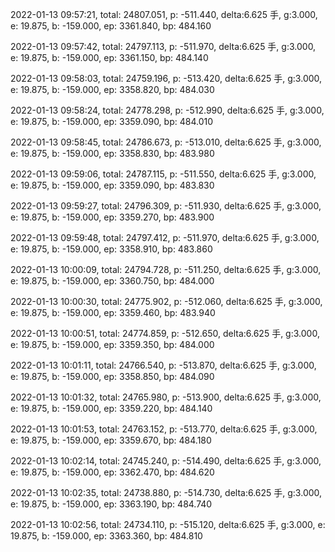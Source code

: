 2022-01-13 09:57:21, total: 24807.051, p: -511.440, delta:6.625 手, g:3.000, e: 19.875, b: -159.000, ep: 3361.840, bp: 484.160

2022-01-13 09:57:42, total: 24797.113, p: -511.970, delta:6.625 手, g:3.000, e: 19.875, b: -159.000, ep: 3361.150, bp: 484.140

2022-01-13 09:58:03, total: 24759.196, p: -513.420, delta:6.625 手, g:3.000, e: 19.875, b: -159.000, ep: 3358.820, bp: 484.030

2022-01-13 09:58:24, total: 24778.298, p: -512.990, delta:6.625 手, g:3.000, e: 19.875, b: -159.000, ep: 3359.090, bp: 484.010

2022-01-13 09:58:45, total: 24786.673, p: -513.010, delta:6.625 手, g:3.000, e: 19.875, b: -159.000, ep: 3358.830, bp: 483.980

2022-01-13 09:59:06, total: 24787.115, p: -511.550, delta:6.625 手, g:3.000, e: 19.875, b: -159.000, ep: 3359.090, bp: 483.830

2022-01-13 09:59:27, total: 24796.309, p: -511.930, delta:6.625 手, g:3.000, e: 19.875, b: -159.000, ep: 3359.270, bp: 483.900

2022-01-13 09:59:48, total: 24797.412, p: -511.970, delta:6.625 手, g:3.000, e: 19.875, b: -159.000, ep: 3358.910, bp: 483.860

2022-01-13 10:00:09, total: 24794.728, p: -511.250, delta:6.625 手, g:3.000, e: 19.875, b: -159.000, ep: 3360.750, bp: 484.000

2022-01-13 10:00:30, total: 24775.902, p: -512.060, delta:6.625 手, g:3.000, e: 19.875, b: -159.000, ep: 3359.460, bp: 483.940

2022-01-13 10:00:51, total: 24774.859, p: -512.650, delta:6.625 手, g:3.000, e: 19.875, b: -159.000, ep: 3359.350, bp: 484.000

2022-01-13 10:01:11, total: 24766.540, p: -513.870, delta:6.625 手, g:3.000, e: 19.875, b: -159.000, ep: 3358.850, bp: 484.090

2022-01-13 10:01:32, total: 24765.980, p: -513.900, delta:6.625 手, g:3.000, e: 19.875, b: -159.000, ep: 3359.220, bp: 484.140

2022-01-13 10:01:53, total: 24763.152, p: -513.770, delta:6.625 手, g:3.000, e: 19.875, b: -159.000, ep: 3359.670, bp: 484.180

2022-01-13 10:02:14, total: 24745.240, p: -514.490, delta:6.625 手, g:3.000, e: 19.875, b: -159.000, ep: 3362.470, bp: 484.620

2022-01-13 10:02:35, total: 24738.880, p: -514.730, delta:6.625 手, g:3.000, e: 19.875, b: -159.000, ep: 3363.190, bp: 484.740

2022-01-13 10:02:56, total: 24734.110, p: -515.120, delta:6.625 手, g:3.000, e: 19.875, b: -159.000, ep: 3363.360, bp: 484.810